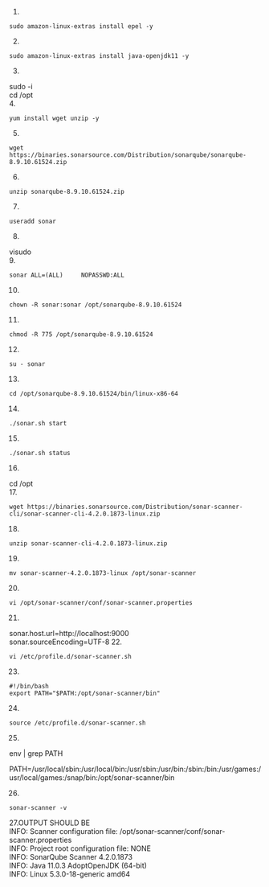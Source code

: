  1.
```
sudo amazon-linux-extras install epel -y

```
 2.
 ```
 sudo amazon-linux-extras install java-openjdk11 -y
 ```
 3.
 sudo -i \
 cd /opt \
 4.
 ```
 yum install wget unzip -y
 ```
 5.
 ```
 wget https://binaries.sonarsource.com/Distribution/sonarqube/sonarqube-8.9.10.61524.zip
 ```
 6.
 ```
 unzip sonarqube-8.9.10.61524.zip
 ```
 7.
 ```
 useradd sonar
 ```
 8.
 visudo\
 9.
 ```
 sonar ALL=(ALL)     NOPASSWD:ALL
 ```
 10.
 ```
 chown -R sonar:sonar /opt/sonarqube-8.9.10.61524
 ```
 11.
 ```
 chmod -R 775 /opt/sonarqube-8.9.10.61524
 ```
 12.
 ```
 su - sonar
 ```
 13.
 ```
 cd /opt/sonarqube-8.9.10.61524/bin/linux-x86-64
 ```
 14.
 ```
 ./sonar.sh start
 ```
 15.
 ```
 ./sonar.sh status
 ```
 16.
 cd /opt\
 17.
 ```
 wget https://binaries.sonarsource.com/Distribution/sonar-scanner-cli/sonar-scanner-cli-4.2.0.1873-linux.zip
 ```
 18.
 ```
 unzip sonar-scanner-cli-4.2.0.1873-linux.zip
 ```
 19.
 ```
 mv sonar-scanner-4.2.0.1873-linux /opt/sonar-scanner
 ```
 20.
 ```
 vi /opt/sonar-scanner/conf/sonar-scanner.properties
 ```
 21.
 sonar.host.url=http://localhost:9000 \
 sonar.sourceEncoding=UTF-8
 22.
 ```
 vi /etc/profile.d/sonar-scanner.sh
 ```
 23.
 ```
 #!/bin/bash
export PATH="$PATH:/opt/sonar-scanner/bin"
```
24.
```
source /etc/profile.d/sonar-scanner.sh
```
25.
env | grep PATH

PATH=/usr/local/sbin:/usr/local/bin:/usr/sbin:/usr/bin:/sbin:/bin:/usr/games:/usr/local/games:/snap/bin:/opt/sonar-scanner/bin

26.
```
sonar-scanner -v
```
27.OUTPUT SHOULD BE \
INFO: Scanner configuration file: /opt/sonar-scanner/conf/sonar-scanner.properties\
INFO: Project root configuration file: NONE\
INFO: SonarQube Scanner 4.2.0.1873\
INFO: Java 11.0.3 AdoptOpenJDK (64-bit)\
INFO: Linux 5.3.0-18-generic amd64